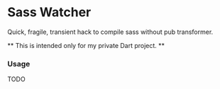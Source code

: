 # Sass Watcher

Quick, fragile, transient hack to compile sass without pub transformer.

** This is intended only for my private Dart project. **

### Usage

TODO